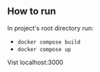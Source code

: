 
## How to run

In project's root directory run:
* `docker compose build`
* `docker compose up`

Vist localhost:3000

